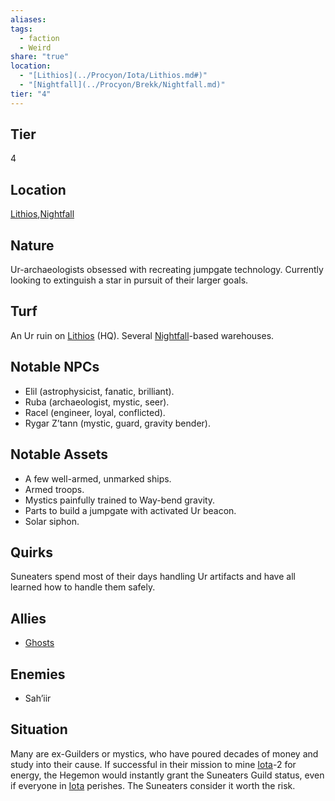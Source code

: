 ```yaml
---
aliases: 
tags:
  - faction
  - Weird
share: "true"
location:
  - "[Lithios](../Procyon/Iota/Lithios.md#)"
  - "[Nightfall](../Procyon/Brekk/Nightfall.md)"
tier: "4"
---
```

## Tier

4

## Location

[Lithios](../Procyon/Iota/Lithios.md.md#),[Nightfall](../Procyon/Brekk/Nightfall.md)

## Nature
Ur-archaeologists obsessed with recreating jumpgate technology. Currently looking to extinguish a star in pursuit of their larger goals.

## Turf
An Ur ruin on [Lithios](../Procyon/Iota/Lithios.md) (HQ). Several [Nightfall](../Procyon/Brekk/Nightfall.md)-based warehouses.

## Notable NPCs
- Elil (astrophysicist, fanatic, brilliant).
- Ruba (archaeologist, mystic, seer).
- Racel (engineer, loyal, conflicted).
- Rygar Z’tann (mystic, guard, gravity bender).

## Notable Assets
- A few well-armed, unmarked ships.
- Armed troops.
- Mystics painfully trained to Way-bend gravity.
- Parts to build a jumpgate with activated Ur beacon.
- Solar siphon.

## Quirks
Suneaters spend most of their days handling Ur artifacts and have all learned how to handle them safely.

## Allies
- [Ghosts](./Ghosts.md)

## Enemies
- Sah’iir

## Situation
Many are ex-Guilders or mystics, who have poured decades of money and study into their cause. If successful in their mission to mine [Iota](../Procyon/Iota/index.md)-2 for energy, the Hegemon would instantly grant the Suneaters Guild status, even if everyone in [Iota](../Procyon/Iota/index.md) perishes. The Suneaters consider it worth the risk.
